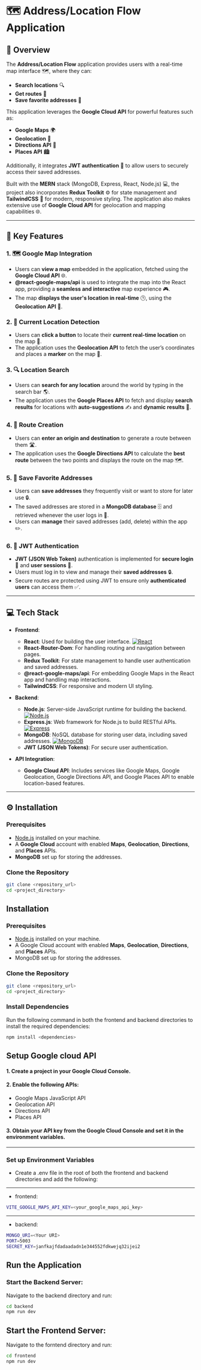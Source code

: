 # 🗺️ Address/Location Flow Application

## 📖 Overview

The **Address/Location Flow** application provides users with a real-time map interface 🗺️, where they can:

- **Search locations** 🔍
- **Get routes** 🚗
- **Save favorite addresses** 💾

This application leverages the **Google Cloud API** for powerful features such as:

- **Google Maps** 🌍
- **Geolocation** 📍
- **Directions API** 🚦
- **Places API** 🏙️

Additionally, it integrates **JWT authentication** 🔐 to allow users to securely access their saved addresses.

Built with the **MERN** stack (MongoDB, Express, React, Node.js) 💻, the project also incorporates **Redux Toolkit** ⚙️ for state management and **TailwindCSS** 🌟 for modern, responsive styling. The application also makes extensive use of **Google Cloud API** for geolocation and mapping capabilities 🌐.

---


## 🌟 Key Features

### 1. **🗺️ Google Map Integration**
   - Users can **view a map** embedded in the application, fetched using the **Google Cloud API** 🌐.
   - **@react-google-maps/api** is used to integrate the map into the React app, providing a **seamless and interactive** map experience 🎮.
   - The map **displays the user's location in real-time** 🕒, using the **Geolocation API** 📍.

### 2. **📍 Current Location Detection**
   - Users can **click a button** to locate their **current real-time location** on the map 🔘.
   - The application uses the **Geolocation API** to fetch the user’s coordinates and places a **marker** on the map 🔖.

### 3. **🔍 Location Search**
   - Users can **search for any location** around the world by typing in the search bar 🌎.
   - The application uses the **Google Places API** to fetch and display **search results** for locations with **auto-suggestions** ✍️ and **dynamic results** 🔄.

### 4. **🚗 Route Creation**
   - Users can **enter an origin and destination** to generate a route between them 🛣️.
   - The application uses the **Google Directions API** to calculate the **best route** between the two points and displays the route on the map 🗺️.

### 5. **💾 Save Favorite Addresses**
   - Users can **save addresses** they frequently visit or want to store for later use 🔒.
   - The saved addresses are stored in a **MongoDB database** 🗄️ and retrieved whenever the user logs in 🔑.
   - Users can **manage** their saved addresses (add, delete) within the app ✏️.

### 6. **🔐 JWT Authentication**
   - **JWT (JSON Web Token)** authentication is implemented for **secure login** 🔑 and **user sessions** 👤.
   - Users must log in to view and manage their **saved addresses** 🔒.
   - Secure routes are protected using JWT to ensure only **authenticated users** can access them ✅.


---
## 💻 Tech Stack

- **Frontend**:
  - **React**: Used for building the user interface. [![React](https://img.shields.io/badge/React-18.2.0-blue.svg)](https://reactjs.org/)
  - **React-Router-Dom**: For handling routing and navigation between pages.
  - **Redux Toolkit**: For state management to handle user authentication and saved addresses.
  - **@react-google-maps/api**: For embedding Google Maps in the React app and handling map interactions.
  - **TailwindCSS**: For responsive and modern UI styling.

- **Backend**:
  - **Node.js**: Server-side JavaScript runtime for building the backend. [![Node.js](https://img.shields.io/badge/Node.js-20.5.1-green.svg)](https://nodejs.org/)
  - **Express.js**: Web framework for Node.js to build RESTful APIs. [![Express](https://img.shields.io/badge/Express-4.18.2-lightgrey.svg)](https://expressjs.com/)
  - **MongoDB**: NoSQL database for storing user data, including saved addresses. [![MongoDB](https://img.shields.io/badge/MongoDB-7.0.2-brightgreen.svg)](https://www.mongodb.com/)
  - **JWT (JSON Web Tokens)**: For secure user authentication.

- **API Integration**:
  - **Google Cloud API**: Includes services like Google Maps, Google Geolocation, Google Directions API, and Google Places API to enable location-based features.

---

## ⚙️ Installation

### Prerequisites

- [Node.js](https://nodejs.org/en/) installed on your machine.
- A **Google Cloud** account with enabled **Maps**, **Geolocation**, **Directions**, and **Places** APIs.
- **MongoDB** set up for storing the addresses.


### Clone the Repository

```bash
git clone <repository_url>
cd <project_directory>
```

## Installation

### Prerequisites

- [Node.js](https://nodejs.org/en/) installed on your machine.
- A Google Cloud account with enabled **Maps**, **Geolocation**, **Directions**, and **Places** APIs.
- MongoDB set up for storing the addresses.

### Clone the Repository

```bash
git clone <repository_url>
cd <project_directory>
```

### Install Dependencies

Run the following command in both the frontend and backend directories to install the required dependencies:

```bash
npm install <dependencies>
```
## Setup Google cloud API
#### 1. Create a project in your Google Cloud Console.
#### 2. Enable the following APIs:
- Google Maps JavaScript API
- Geolocation API
- Directions API
- Places API
#### 3. Obtain your API key from the Google Cloud Console and set it in the environment variables.

---
### Set up Environment Variables
- Create a .env file in the root of both the frontend and backend directories and add the following:
---
- frontend:
```bash
VITE_GOOGLE_MAPS_API_KEY=<your_google_maps_api_key>
```
---
- backend:
```bash
MONGO_URI=<Your URI>
PORT=5003
SECRET_KEY=janfkajfdadaadadn1e344552fdkwejq32ijei2
```
## Run the Application

### Start the Backend Server:
Navigate to the backend directory and run:

```bash
cd backend
npm run dev
```

## Start the Frontend Server:
Navigate to the forntend directory and run:
```bash
cd frontend
npm run dev
```

